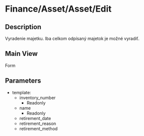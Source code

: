 # Finance/Asset/Asset/Edit

## Description

Vyradenie majetku. Iba celkom odpísaný majetok je možné vyradiť.


## Main View

Form

## Parameters

* template:
  * inventory_number
    * Readonly
  * name
    * Readonly
  * retirement_date
  * retirement_reason
  * retirement_method
